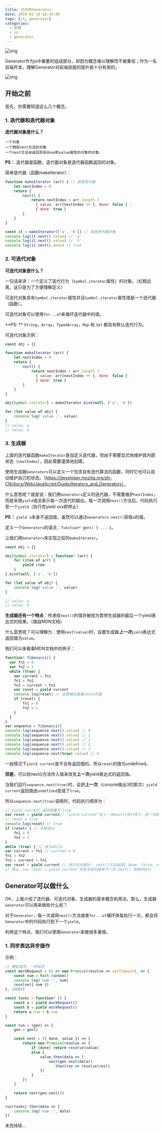 ```yaml
---
title: JS中的Generator
date: 2019-02-18 16:34:09
tags: [js, generator]
categories:
  - 前端
  - js
  - generator
---
```


![img](http://web-site-files.ashshen.cc/blog-header-images/nature-26.jpg)

Generator作为js中重要的组成部分，却因为概念难以理解而不被重视；作为一名前端开发，理解Generator对前端技能的提升是十分有用的。

<!-- more -->

![img](http://web-site-files.ashshen.cc/blog-header-images/nature-26.jpg)

## 开始之前

首先，你需要知道这么几个概念。


### 1. 迭代器和迭代器对象

**迭代器对象是什么？**

    一个对象
    一个拥有next方法的对象
    一个next方法会返回具有done和value属性的对象的对象。


**PS：** 迭代器是函数，迭代器对象是迭代器函数返回的对象。

简单迭代器（函数makeIterator）：

``` js
function makeIterator (arr) { // 我是迭代器
    let nextIndex = 0
    return {
        next() {
            return nextIndex < arr.length ?
              { value: arr[nextIndex ++ ], done: false } :
              { done: true }
        }
    }
}

const it = makeIterator(['a', 'b']) // 我是迭代器对象
console.log(it.next().value) // 'a'
console.log(it.next().value) // 'b'
console.log(it.next().done) // true
```

### 2. 可迭代对象

**可迭代对象是什么？**

一句话来讲：一个定义了迭代行为（`Symbol.iterator`属性）的对象。（杠精远离，这只是为了方便理解定义）

可迭代对象具有`Symbol.iterator`属性并且`Symbol.iterator`属性值是一个迭代器（函数）。

可迭代对象可以使用`for...of`来循环迭代器中的值。

**PS: ** `String`，`Array`，`TypedArray`，`Map` 和 `Set` 都具有默认迭代行为。

可迭代对象示例：

``` js
const obj = {}

function makeIterator (arr) {
    let nextIndex = 0
    return {
        next() {
            return nextIndex < arr.length ?
              { value: arr[nextIndex ++ ], done: false } :
              { done: true }
        }
    }
}

obj[Symbol.iterator] = makeIterator.bind(null, ['a', 'b'])

for (let value of obj) {
    console.log('value :', value)
}
// value: a
// value: b
```
    
### 3. 生成器

上面的迭代器函数`makeIterator`是自定义迭代器，但由于需要显式地维护其内部状态（`nextIndex`），因此需要谨慎地创建。

使用生成器`Generators`可以定义一个包含自有迭代算法的函数，同时它也可以自动维护自己的状态。（https://developer.mozilla.org/zh-CN/docs/Web/JavaScript/Guide/Iterators_and_Generators）

什么意思呢？就是说：我们用`Generators`定义的迭代器，不需要维护`nextIndex`，而是采用`yield`语法表示每一次迭代的输出。每一次调用`next()`方法后，代码执行至一个`yield`（执行完yield xxx即停止）

**PS：** `yield a`本身不返回值，虽然可以通过`Generators.next()`获取`a`的值。

定义一个`Generators`的语法：`function* gen() { ... }`。

让我们用`Generators`来实现之前的`makeIterator`。

``` js
const obj = {}

obj[Symbol.iterator] = function* (arr) {
    for (item of arr) {
        yield item
    }
}.bind(null, ['a', 'b'])

for (let value of obj) {
    console.log('value :', value)
}

// value: a
// value: b
```

**生成器还有一个特点**：传递给`next()`的值将被视为暂停生成器的最后一个yield表达式的结果。（摘自MDN文档）

什么意思呢？可以理解为：使用`next(value)`时，设置生成器***上一次***`yield`表达式返回值为`value`。

我们可以来看看MDN文档中的例子：

``` js
function* fibonacci() {
  var fn1 = 0
  var fn2 = 1
  while (true) {  
    var current = fn1
    fn1 = fn2
    fn2 = current + fn1
    var reset = yield current
    console.log(reset) // 这里输出查看reset的值
    if (reset) {
        fn1 = 0
        fn2 = 1
    }
  }
}
var sequence = fibonacci()
console.log(sequence.next().value) // 0
console.log(sequence.next().value) // 1
console.log(sequence.next().value) // 1
console.log(sequence.next().value) // 2
console.log(sequence.next().value) // 3
console.log(sequence.next(true).value) // 0
```
一般情况下`yield current`是不会有返回值的，所以`reset`的值为undefined。

**但是**，可以给next()方法传入值来改变**上一次**yield表达式的返回值。

当我们运行`sequence.next(true)`时，会把**上一次**（console输出3的那次）`yield current`返回值由`undefined`变成了`true`。

所以`sequence.next(true)`调用时，代码执行顺序为：

``` js
// yield current 返回值置为 true
var reset = yield current// “yield current”在上一次next()执行完了，这一次执行的是左半部分（=操作右结合)
// reset = true
console.log(reset) // true
if (reset) { // 判断成立
    fn1 = 0
    fn2 = 1
}
while (true) { // 进入while
var current = fn1 // currnet = 0
fn1 = fn2
fn2 = current + fn1
var reset = yield current // 执行右半部分， next()方法返回{ done: false, value: 0 }
// 停止，var reset = yield current 的左半部分留给下一次 next() 调用时执行
```


## Generator可以做什么

OK，上面介绍了迭代器、可迭代对象、生成器的基本概念和用法。那么，生成器`Generator`可以用来做些什么呢？

对于`Generator`，每一次调用`next()`方法或者`for...of`循环体每执行一次，都会将`Generator`中的代码执行到下一个`yield`。

利用这个特点，我们可以使用`Generator`来做很多事情。

### 1. 同步表达异步操作

示例：

``` js
// 模拟请求，一秒延迟
const mockRequest = () => new Promise(resolve => setTimeout(_ => {
    const num = Math.random()
    console.log('num :', num)
    resolve({ num })
}, 1000))

const tasks = function* () {
    const a = yield mockRequest()
    const b = yield mockRequest()
    return a.num + b.num
}

const run = (gen) => {
    gen = gen()

    const next = ({ done, value }) => {
        return new Promise(resolve => {
            if (done) return resolve(value)
            else {
                value.then(data => {
                    next(gen.next(data))
                      .then(res => resolve(res))
                })
            }
        })
    }

    return next(gen.next())
}

run(tasks).then(data => {
    console.log('sum :', data)
})
```

未完待续...

